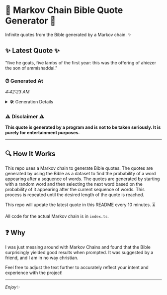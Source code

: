 # 📖 Markov Chain Bible Quote Generator 📖

Infinite quotes from the Bible generated by a Markov chain. ✨

## ✨ Latest Quote ✨
"five he goats, five lambs of the first year: this was the offering of ahiezer the son of ammishaddai."

### ⏰ Generated At
*4:42:23 AM*

<details>
    <summary>🛠️ Generation Details</summary>
    <p>
        <strong>🌱 Seed:</strong> five<br>
        <strong>🔄 Iterations:</strong> 18<br>
        <strong>📜 Context History:</strong><br>[ five ]: he<br>[ five, he ]: goats,<br>[ five, he, goats, ]: five<br>[ five, he, goats,, five ]: lambs<br>[ five, he, goats,, five, lambs ]: of<br>[ five, he, goats,, five, lambs, of ]: the<br>[ he, goats,, five, lambs, of, the ]: first<br>[ goats,, five, lambs, of, the, first ]: year:<br>[ five, lambs, of, the, first, year: ]: this<br>[ lambs, of, the, first, year:, this ]: was<br>[ of, the, first, year:, this, was ]: the<br>[ the, first, year:, this, was, the ]: offering<br>[ first, year:, this, was, the, offering ]: of<br>[ year:, this, was, the, offering, of ]: ahiezer<br>[ this, was, the, offering, of, ahiezer ]: the<br>[ was, the, offering, of, ahiezer, the ]: son<br>[ the, offering, of, ahiezer, the, son ]: of<br>[ offering, of, ahiezer, the, son, of ]: ammishaddai.<br>
    </p>
</details>

### ⚠️ Disclaimer ⚠️
**This quote is generated by a program and is not to be taken seriously. It is purely for entertainment purposes.**

---

## 🔍 How It Works

This repo uses a Markov chain to generate Bible quotes. The quotes are generated by using the Bible as a dataset to find the probability of a word appearing after a sequence of words. The quotes are generated by starting with a random word and then selecting the next word based on the probability of it appearing after the current sequence of words. This process is repeated until the desired length of the quote is reached.

This repo will update the latest quote in this README every 10 minutes. ⏳

All code for the actual Markov chain is in `index.ts`.

## ❓ Why

I was just messing around with Markov Chains and found that the Bible surprisingly yielded good results when prompted. 
It was suggested by a friend, and I am in no way christian.

Feel free to adjust the text further to accurately reflect your intent and experience with the project!

---

*Enjoy*✨
